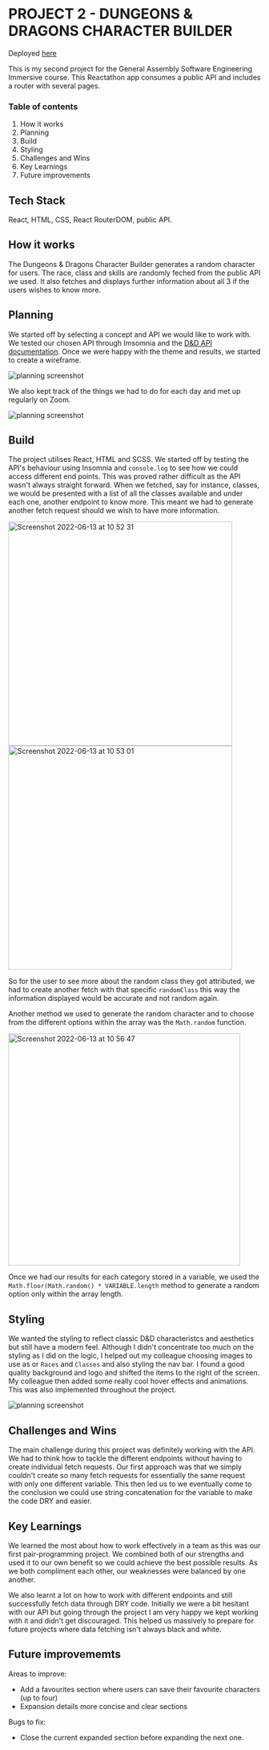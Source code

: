# PROJECT 2 - DUNGEONS & DRAGONS CHARACTER BUILDER

Deployed [here](https://dungeons-n-dragons.netlify.app/)

This is my second project for the General Assembly Software Engineering Immersive course. This Reactathon app consumes a public API and includes a router with several pages.


### Table of contents 

1. How it works
2. Planning 
3. Build
4. Styling
5. Challenges and Wins
6. Key Learnings
7. Future improvements

## Tech Stack

React, HTML, CSS, React RouterDOM, public API.

## How it works

The Dungeons & Dragons Character Builder generates a random character for users. The race, class and skills are randomly feched from the public API we used. It also fetches and displays further information about all 3 if the users wishes to know more.

## Planning

We started off by selecting a concept and API we would like to work with. We tested our chosen API through Imsomnia and the [D&D API documentation](https://www.dnd5eapi.co/).
Once we were happy with the theme and results, we started to create a wireframe.

![planning screenshot](/src/assets/psuedo.png)

We also kept track of the things we had to do for each day and met up regularly on Zoom. 

![planning screenshot](/src/assets/psuedo2.png)

## Build

The project utilises React, HTML and SCSS. We started off by testing the API's behaviour using Insomnia and `console.log` to see how we could access different end points. This was proved rather difficult as the API wasn't always straight forward. 
When we fetched, say for instance, classes, we would be presented with a list of all the classes available and under each one, another endpoint to know more. This meant we had to generate another fetch request should we wish to have more information.

<img width="447" alt="Screenshot 2022-06-13 at 10 52 31" src="https://user-images.githubusercontent.com/94257616/173328456-12a799c7-25a8-49de-8ac3-143fa5a48e3c.png">
<img width="447" alt="Screenshot 2022-06-13 at 10 53 01" src="https://user-images.githubusercontent.com/94257616/173328514-495915c7-2d08-44a9-b2c5-1faa81301072.png">

So for the user to see more about the random class they got attributed, we had to create another fetch with that specific `randomClass` this way the information displayed would be accurate and not random again.

Another method we used to generate the random character and to choose from the different options within the array was the `Math.random` function.

<img width="463" alt="Screenshot 2022-06-13 at 10 56 47" src="https://user-images.githubusercontent.com/94257616/173329154-1b6289e9-087d-43e8-9a5b-25789acf18dc.png">

Once we had our results for each category stored in a variable, we used the `Math.floor(Math.random() * VARIABLE.length` method to generate a random option only within the array length.


## Styling

We wanted the styling to reflect classic D&D characteristcs and aesthetics but still have a modern feel. Although I didn't concentrate too much on the styling as I did on the logic, I helped out my colleague choosing images to use as or `Races` and `Classes` and also styling the nav bar. I found a good quality background and logo and shifted the items to the right of the screen. 
My colleague then added some really cool hover effects and animations. This was also implemented throughout the project. 

![planning screenshot](/src/assets/stylescreen.png)


## Challenges and Wins

The main challenge during this project was definitely working with the API. We had to think how to tackle the different endpoints without having to create individual fetch requests. Our first approach was that we simply couldn't create so many fetch requests for essentially the same request with only one different variable. This then led us to we eventually come to the conclusion we could use string concatenation for the variable to make the code DRY and easier.

## Key Learnings

We learned the most about how to work effectively in a team as this was our first pair-programming project. We combined both of our strengths and used it to our own benefit so we could achieve the best possible results. As we both compliment each other, our weaknesses were balanced by one another.

We also learnt a lot on how to work with different endpoints and still successfully fetch data through DRY code. Initially we were a bit hesitant with our API but going through the project I am very happy we kept working with it and didn't get discouraged. This helped us massively to prepare for future projects where data fetching isn't always black and white.

## Future improvememts 

Areas to improve:

- Add a favourites section where users can save their favourite characters (up to four)
- Expansion details more concise and clear sections

Bugs to fix:

- Close the current expanded section before expanding the next one.
